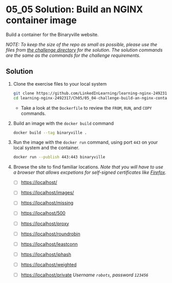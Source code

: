 # 05_05 Solution: Build an NGINX container image

Build a container for the Binaryville website.

_*NOTE: To keep the size of the repo as small as possible, please use the files from [the challenge directory](../05_04-challenge-build-an-nginx-container-image/README.md) for the solution.  The solution commands are the same as the commands for the challenge requirements.*_

## Solution

1. Clone the exercise files to your local system

    ```BASH
    git clone https://github.com/LinkedInLearning/learning-nginx-2492317.git
    cd learning-nginx-2492317/Ch05/05_04-challenge-build-an-nginx-container-image
    ```

    - Take a look at the `Dockerfile` to review the `FROM`, `RUN`, and `COPY` commands.

1. Build an image with the `docker build` command

    ```BASH
    docker build --tag binaryville .
    ```

1. Run the image with the `docker run` command, using port `443` on your local system and the container.

    ```BASH
    docker run --publish 443:443 binaryville
    ```

1. Browse the site to find familiar locations.  _Note that you will have to use a browser that allows excpetions for self-signed certificates like [Firefox](https://www.mozilla.org/en-US/firefox/new/)_.
    - [ ] [https://localhost/](https://localhost/)
    - [ ] [https://localhost/images/](https://localhost/images/)
    - [ ] [https://localhost/missing](https://localhost/missing)
    - [ ] [https://localhost/500](https://localhost/500)
    - [ ] [https://localhost/proxy](//localhost/proxy)
    - [ ] [https://localhost/roundrobin](https://localhost/roundrobin)
    - [ ] [https://localhost/leastconn](https://localhost/leastconn)
    - [ ] [https://localhost/iphash](https://localhost/iphash)
    - [ ] [https://localhost/weighted](https://localhost/weighted)
    - [ ] [https://localhost/private](https://localhost/private) _Username `robots`, password `123456`_


